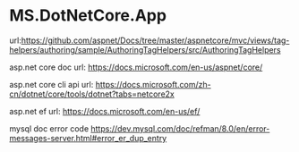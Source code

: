 # MS.DotNetCore.App
url:https://github.com/aspnet/Docs/tree/master/aspnetcore/mvc/views/tag-helpers/authoring/sample/AuthoringTagHelpers/src/AuthoringTagHelpers

asp.net core doc url:
https://docs.microsoft.com/en-us/aspnet/core/

asp.net core cli api url:
https://docs.microsoft.com/zh-cn/dotnet/core/tools/dotnet?tabs=netcore2x

asp.net ef url:
https://docs.microsoft.com/en-us/ef/

mysql doc error code
https://dev.mysql.com/doc/refman/8.0/en/error-messages-server.html#error_er_dup_entry
